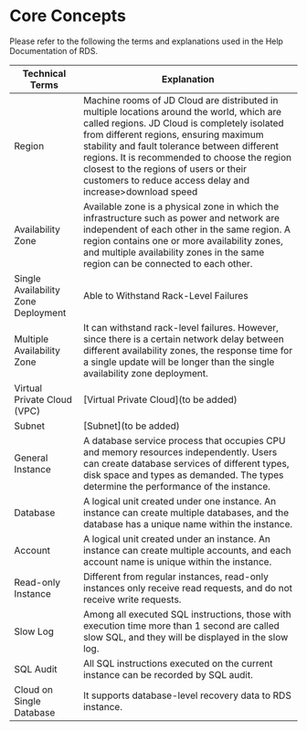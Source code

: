 # Core Concepts
Please refer to the following the terms and explanations used in the Help Documentation of RDS.

|Technical Terms|Explanation|
|---|---|
|Region| Machine rooms of JD Cloud are distributed in multiple locations around the world, which are called regions. JD Cloud is completely isolated from different regions, ensuring maximum stability and fault tolerance between different regions. It is recommended to choose the region closest to the regions of users or their customers to reduce access delay and increase>download speed|.
|Availability Zone| Available zone is a physical zone in which the infrastructure such as power and network are independent of each other in the same region. A region contains one or more availability zones, and multiple availability zones in the same region can be connected to each other.|
|Single Availability Zone Deployment|Able to Withstand Rack-Level Failures|
|Multiple Availability Zone|It can withstand rack-level failures. However, since there is a certain network delay between different availability zones, the response time for a single update will be longer than the single availability zone deployment.|
|Virtual Private Cloud (VPC)|[Virtual Private Cloud](to be added)|
|Subnet|[Subnet](to be added)|
|General Instance| A database service process that occupies CPU and memory resources independently. Users can create database services of different types, disk space and types as demanded. The types determine the performance of the instance.
|Database| A logical unit created under one instance. An instance can create multiple databases, and the database has a unique name within the instance.|
|Account| A logical unit created under an instance. An instance can create multiple accounts, and each account name is unique within the instance. |
|Read-only Instance| Different from regular instances, read-only instances only receive read requests, and do not receive write requests.|
|Slow Log| Among all executed SQL instructions, those with execution time more than 1 second are called slow SQL, and they will be displayed in the slow log. |
|SQL Audit| All SQL instructions executed on the current instance can be recorded by SQL audit. |
|Cloud on Single Database| It supports database-level recovery data to RDS instance.|

